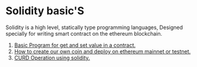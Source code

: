 # Solidity basic'S

Solidity is a high level, statically type programming languages, Designed specially for writing smart contract on the ethereum blockchain.

1. <a href="./helloworld.sol" >Basic Program for get and set value in a contract.</a>
2. <a href="./MyCoin.sol" >How to create our own coin and deploy on ethereum mainnet or testnet.</a>
3. <a href="./CURD.sol" >CURD Operation using solidity.</a>

